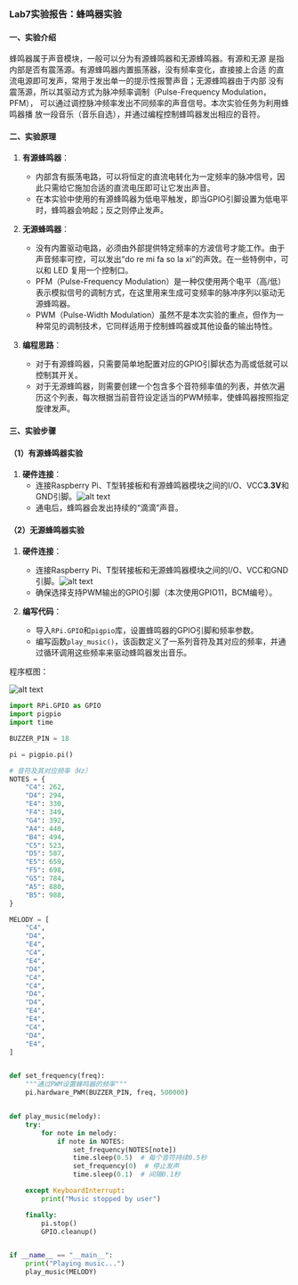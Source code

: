### Lab7实验报告：蜂鸣器实验

#### 一、实验介绍
蜂鸣器属于声音模块，一般可以分为有源蜂鸣器和无源蜂鸣器。有源和无源
是指内部是否有震荡源。有源蜂鸣器内置振荡器，没有频率变化，直接接上合适
的直流电源即可发声，常用于发出单一的提示性报警声音；无源蜂鸣器由于内部
没有震荡源，所以其驱动方式为脉冲频率调制（Pulse-Frequency Modulation，PFM），
可以通过调控脉冲频率发出不同频率的声音信号。本次实验任务为利用蜂鸣器播
放一段音乐（音乐自选），并通过编程控制蜂鸣器发出相应的音符。

#### 二、实验原理
1. **有源蜂鸣器**：
   - 内部含有振荡电路，可以将恒定的直流电转化为一定频率的脉冲信号，因此只需给它施加合适的直流电压即可让它发出声音。
   - 在本实验中使用的有源蜂鸣器为低电平触发，即当GPIO引脚设置为低电平时，蜂鸣器会响起；反之则停止发声。

2. **无源蜂鸣器**：
   - 没有内置驱动电路，必须由外部提供特定频率的方波信号才能工作。由于声音频率可控，可以发出“do re mi fa so la xi”的声效。在一些特例中，可以和 LED 复用一个控制口。
   - PFM（Pulse-Frequency Modulation）是一种仅使用两个电平（高/低）表示模拟信号的调制方式，在这里用来生成可变频率的脉冲序列以驱动无源蜂鸣器。
   - PWM（Pulse-Width Modulation）虽然不是本次实验的重点，但作为一种常见的调制技术，它同样适用于控制蜂鸣器或其他设备的输出特性。

3. **编程思路**：
   - 对于有源蜂鸣器，只需要简单地配置对应的GPIO引脚状态为高或低就可以控制其开关。
   - 对于无源蜂鸣器，则需要创建一个包含多个音符频率值的列表，并依次遍历这个列表，每次根据当前音符设定适当的PWM频率，使蜂鸣器按照指定旋律发声。

#### 三、实验步骤
#### （1）有源蜂鸣器实验
1. **硬件连接**：
   - 连接Raspberry Pi、T型转接板和有源蜂鸣器模块之间的I/O、VCC**3.3V**和GND引脚。![alt text](images/image-12.png)
   - 通电后，蜂鸣器会发出持续的“滴滴”声音。

#### （2）无源蜂鸣器实验
1. **硬件连接**：
   - 连接Raspberry Pi、T型转接板和无源蜂鸣器模块之间的I/O、VCC和GND引脚。![alt text](images/image-11.png)
   - 确保选择支持PWM输出的GPIO引脚（本次使用GPIO11，BCM编号）。

2. **编写代码**：
   - 导入`RPi.GPIO`和`pigpio`库，设置蜂鸣器的GPIO引脚和频率参数。
   - 编写函数`play_music()`，该函数定义了一系列音符及其对应的频率，并通过循环调用这些频率来驱动蜂鸣器发出音乐。

程序框图：

![alt text](image-5.png)

```python
import RPi.GPIO as GPIO
import pigpio
import time

BUZZER_PIN = 18

pi = pigpio.pi()

# 音符及其对应频率（Hz）
NOTES = {
    "C4": 262,
    "D4": 294,
    "E4": 330,
    "F4": 349,
    "G4": 392,
    "A4": 440,
    "B4": 494,
    "C5": 523,
    "D5": 587,
    "E5": 659,
    "F5": 698,
    "G5": 784,
    "A5": 880,
    "B5": 988,
}

MELODY = [
    "C4",
    "D4",
    "E4",
    "C4",
    "E4",
    "D4",
    "C4",
    "C4",
    "D4",
    "D4",
    "E4",
    "E4",
    "C4",
    "D4",
    "E4",
]


def set_frequency(freq):
    """通过PWM设置蜂鸣器的频率"""
    pi.hardware_PWM(BUZZER_PIN, freq, 500000)


def play_music(melody):
    try:
        for note in melody:
            if note in NOTES:
                set_frequency(NOTES[note])
                time.sleep(0.5)  # 每个音符持续0.5秒
                set_frequency(0)  # 停止发声
                time.sleep(0.1)  # 间隔0.1秒

    except KeyboardInterrupt:
        print("Music stopped by user")

    finally:
        pi.stop()
        GPIO.cleanup()


if __name__ == "__main__":
    print("Playing music...")
    play_music(MELODY)
```